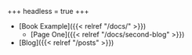 +++
headless = true
+++

- [Book Example]({{< relref "/docs/" >}})
  - [Page One]({{< relref "/docs/second-blog" >}})
- [Blog]({{< relref "/posts" >}})
